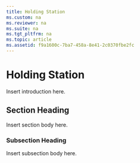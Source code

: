 ```yaml
---
title: Holding Station
ms.custom: na
ms.reviewer: na
ms.suite: na
ms.tgt_pltfrm: na
ms.topic: article
ms.assetid: f9a1600c-7ba7-458a-8e41-2c0370fbe2fc
---
```

# Holding Station
Insert introduction here.  
  
## Section Heading  
Insert section body here.  
  
### Subsection Heading  
Insert subsection body here.  
  
